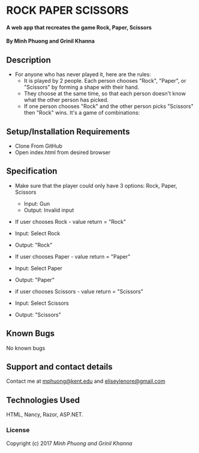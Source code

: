 # ROCK PAPER SCISSORS

#### A web app that recreates the game Rock, Paper, Scissors

#### By Minh Phuong and Grinil Khanna

## Description
* For anyone who has never played it, here are the rules:
  * It is played by 2 people. Each person chooses "Rock", "Paper", or "Scissors" by forming a shape with their hand.
  * They choose at the same time, so that each person doesn't know what the other person has picked.
  * If one person chooses "Rock" and the other person picks "Scissors" then "Rock" wins. It's a game of combinations:


## Setup/Installation Requirements

* Clone From GitHub
* Open index.html from desired browser

## Specification
* Make sure that the player could only have 3 options: Rock, Paper, Scissors
  * Input: Gun
  * Output: Invalid input

*  If user chooses Rock - value return = "Rock"
  * Input: Select Rock
  * Output: "Rock"

*  If user chooses Paper - value return = "Paper"
  * Input: Select Paper
  * Output: "Paper"

*  if user chooses Scissors - value return = "Scissors"
  * Input: Select Scissors
  * Output: "Scissors"


## Known Bugs

No known bugs

## Support and contact details

Contact me at mphuong@kent.edu and eliseylenore@gmail.com

## Technologies Used

HTML, Nancy, Razor, ASP.NET.

### License

Copyright (c) 2017 *Minh Phuong and Grinil Khanna*
